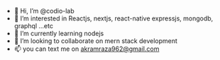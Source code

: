 - 👋 Hi, I’m @codio-lab
- 👀 I’m interested in Reactjs, nextjs, react-native expressjs, mongodb, graphql ...etc
- 🌱 I’m currently learning nodejs 
- 💞️ I’m looking to collaborate on mern stack development 
- 📫 you can text me on akramraza962@gmail.com

<!---
codio-lab/codio-lab is a ✨ special ✨ repository because its `README.md` (this file) appears on your GitHub profile.
You can click the Preview link to take a look at your changes.
--->
